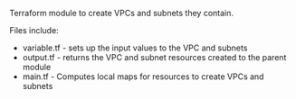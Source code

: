 Terraform module to create VPCs and subnets they contain.

Files include:
- variable.tf                - sets up the input values to the VPC and subnets
- output.tf                  - returns the VPC and subnet resources created to the parent module
- main.tf                    - Computes local maps for resources to create VPCs and subnets
